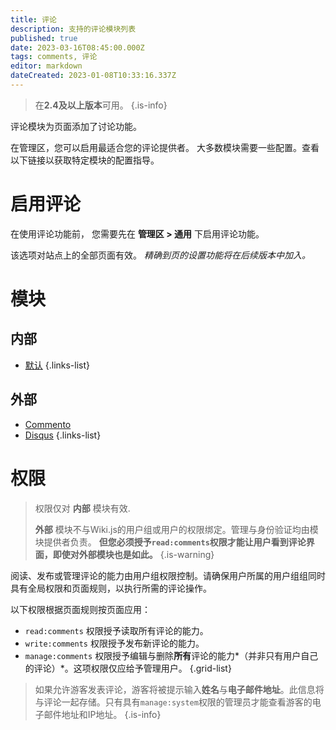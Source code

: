 ```yaml
---
title: 评论
description: 支持的评论模块列表
published: true
date: 2023-03-16T08:45:00.000Z
tags: comments, 评论
editor: markdown
dateCreated: 2023-01-08T10:33:16.337Z
---
```


> 在**2.4及以上版本**可用。
{.is-info}

评论模块为页面添加了讨论功能。

在管理区，您可以启用最适合您的评论提供者。
大多数模块需要一些配置。查看以下链接以获取特定模块的配置指导。

# 启用评论
在使用评论功能前， 您需要先在 **管理区 > 通用** 下启用评论功能。

该选项对站点上的全部页面有效。
*精确到页的设置功能将在后续版本中加入。*

# 模块

## 内部

- [默认](/comments/default)
{.links-list}

## 外部

- [Commento](/comments/commento)
- [Disqus](/comments/disqus)
{.links-list}

# 权限

> 权限仅对 **内部** 模块有效.
>
> **外部** 模块不与Wiki.js的用户组或用户的权限绑定。管理与身份验证均由模块提供者负责。
> **但您必须授予`read:comments`权限才能让用户看到评论界面，即使对外部模块也是如此。**
{.is-warning}

阅读、发布或管理评论的能力由用户组权限控制。请确保用户所属的用户组组同时具有全局权限和页面规则，以执行所需的评论操作。

以下权限根据页面规则按页面应用：

- `read:comments` 权限授予读取所有评论的能力。
- `write:comments` 权限授予发布新评论的能力。
- `manage:comments` 权限授予编辑与删除**所有**评论的能力*（并非只有用户自己的评论）*。这项权限仅应给予管理用户。
{.grid-list}

> 如果允许游客发表评论，游客将被提示输入**姓名**与**电子邮件地址**。此信息将与评论一起存储。只有具有`manage:system`权限的管理员才能查看游客的电子邮件地址和IP地址。
{.is-info}